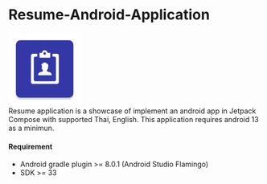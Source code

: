 # Resume-Android-Application
![app_icon](app/src/main/res/mipmap-xxhdpi/ic_launcher.png)  
Resume application is a showcase of implement an android app in Jetpack Compose with supported Thai, English. This application requires android 13 as a minimun.  
#### Requirement
- Android gradle plugin >= 8.0.1 (Android Studio Flamingo)
- SDK >= 33
